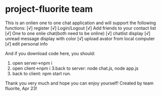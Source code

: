 # project-fluorite team
This is an onlien one to one chat application and will support the following functions:
[√] register
[√] Login/Logout
[√] Add friends to your contact list
[√] One to one onlie chat(both need to be online)
[√] chatlist display
[√] unread message display with color
[√] upload avator from local computer
[√] edit personal info


And if you download code here, you should:
1. open server->npm i
2. open client->npm i
3.back to server: node chat.js, node app.js
4. back to client: npm start run.

Thank you very much and hope you can enjoy yourself!
Created by team fluorite, Apr 23!
